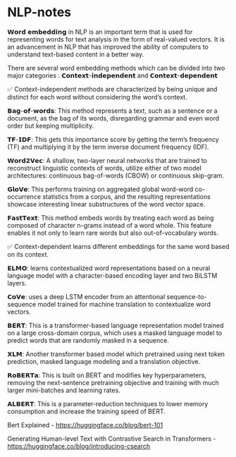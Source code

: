 # NLP-notes
𝗪𝗼𝗿𝗱 𝗲𝗺𝗯𝗲𝗱𝗱𝗶𝗻𝗴 in NLP is an important term that is used for representing words for text analysis in the form of real-valued vectors. It is an advancement in NLP that has improved the ability of computers to understand text-based content in a better way.

There are several word embedding methods which can be divided into two major categories : 𝗖𝗼𝗻𝘁𝗲𝘅𝘁-𝗶𝗻𝗱𝗲𝗽𝗲𝗻𝗱𝗲𝗻𝘁 and 𝗖𝗼𝗻𝘁𝗲𝘅𝘁-𝗱𝗲𝗽𝗲𝗻𝗱𝗲𝗻𝘁

✅ Context-independent methods are characterized by being unique and distinct for each word without considering the word’s context.

𝗕𝗮𝗴-𝗼𝗳-𝘄𝗼𝗿𝗱𝘀: This method represents a text, such as a sentence or a document,  as the bag of its words, disregarding grammar and even word order but keeping multiplicity.

𝗧𝗙-𝗜𝗗𝗙:  This gets this importance score by getting the term’s frequency (TF) and multiplying it by the term inverse document frequency (IDF).

𝗪𝗼𝗿𝗱𝟮𝗩𝗲𝗰:  A shallow, two-layer neural networks that are trained to reconstruct linguistic contexts of words, utilize either of two model architectures: continuous bag-of-words (CBOW) or continuous skip-gram. 

𝗚𝗹𝗼𝗩𝗲: This performs training on aggregated global word-word co-occurrence statistics from a corpus, and the resulting representations showcase interesting linear substructures of the word vector space.

𝗙𝗮𝘀𝘁𝗧𝗲𝘅𝘁: This method embeds words by treating each word as being composed of character n-grams instead of a word whole. This feature enables it not only to learn rare words but also out-of-vocabulary words.

✅ Context-dependent learns different embeddings for the same word based on its context.

𝗘𝗟𝗠𝗢: learns contextualized word representations based on a neural language model with a character-based encoding layer and two BiLSTM layers.

𝗖𝗼𝗩𝗲: uses a deep LSTM encoder from an attentional sequence-to-sequence model trained for machine translation to contextualize word vectors.

𝗕𝗘𝗥𝗧: This is a transformer-based language representation model trained on a large cross-domain corpus, which uses a masked language model to predict words that are randomly masked in a sequence.

𝗫𝗟𝗠: Another transformer based model which pretrained using next token prediction, masked language modeling and a translation objective.

𝗥𝗼𝗕𝗘𝗥𝗧𝗮: This is built on BERT and modifies key hyperparameters, removing the next-sentence pretraining objective and training with much larger mini-batches and learning rates.

𝗔𝗟𝗕𝗘𝗥𝗧: This is a parameter-reduction techniques to lower memory consumption and increase the training speed of BERT.


Bert Explained - https://huggingface.co/blog/bert-101

Generating Human-level Text with Contrastive Search in Transformers - https://huggingface.co/blog/introducing-csearch

